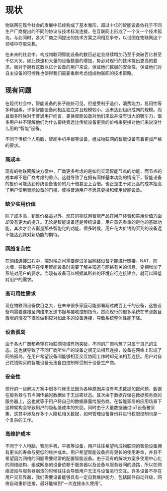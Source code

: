 # 现状
物联网在现今社会的发展中已经构成了基本雏形，超过十亿的智能设备依托于不同生产厂商提出的不同的协议与技术标准连接，在互联网上形成了一个又一个技术孤岛。与此同时，各大厂商之间提出的技术方案之间相互争夺，以试图在物联网这个领域中夺取先机。

在未来的社会中，构成物联网智能设备的数目必定会继续增加乃至于突破百亿甚至千亿大关。如此快速和大量的设备数量的增加，势必对现行的技术提出更高的要求。而对于拥有这数以亿计设备的用户来说，保证他们数据的安全性，保证他们对自主设备的可控性也使得我们需要重新考虑组成物联网的技术策略。

## 现有问题
在现代社会中，智能设备的影子随处可见。但是受制于造价，消费能力，易用性等多种因素，许多智能设备间相互独立并且规模较小，远未达到组织成网的规模。而且很多时候对于普通用户而言，更换智能设备对他们来说并没有很大的吸引力，很多用户并不理解他们为什么要耗费远比传统设备更贵的价格来更换对他们来说没什么用的“智能”设备。

不同于传统个人电脑，智能手机平板等设备，组成物联网的智能设备有着更加严格的要求。
### 高成本
现有的物联网解决方案中，厂商更多考虑的是如何实现智能节点的功能，而节点的成本却不是厂商考虑的重点。这就导致了在拥有同样基本功能的情况下，智能设备的售价可能达到传统设备售价的几十倍甚至上百倍。也正是由于如此高的成本抬高了用户使用智能设备的门槛，使得普通用户不愿意更换和使用智能设备。

### 缺少实用价值
除了成本高，销售价格高以外，现在的物联网智能产品在用户体验和实用价值方面却没有更大的提升。无论是智能设备还是传统设备，用户首先看重的是他的基础功能，其次才会去衡量那些智能化的功能。很多时候，用户花大价钱购买到的设备远不能达到其对新功能的期待。

### 网络复杂性
在网络连接过程中，端对端之间需要穿过多层网络设备才能进行链接，NAT，防火墙，导致用户在使用智能设备时需要了解并知道与网络有关的信息，变相增加了系统对用户的要求。当现有设备可以根据其所处的环境自行连接建立，就可以降低对用户的需求。

### 高可用性需求
现在物联网设备数目之大，在未来很多家庭可能部署超过成百上千的设备，这些设备均需要连接至网络来发送书据与接收控制指令。然而现行的很多系统在节点数目激增的情况下很难做到应对如此多的设备连接，导致系统整体性能下降。

### 设备孤岛
由于各大厂商都希望在物联网领域有所突破，不同的厂商构筑了只属于自己的生态。这也就导致了不同厂商所生产的设备之间无法相互连接，设备在网络上形成了网络孤岛。在用户希望设备间能够相互交互协同工作时却无法相互连接。用户对自己花钱购买的智能设备无法自由控制却受制于设备生产商。

### 安全性
现行的一些解决方案中很多时候无法因为各种原因并没有考虑数据加密问题，数据在服务器与节点间传输时数据处于无加密状态。其次由于数据存储在数据服务商的服务器上，这也就等于用户将自己的数据暴露给服务商。在智能家居的应用场景下这种架构会导致用户的隐私低成本的失窃。同时由于大量数据通过IoT设备被采集，这其中涉及许多个人隐私相关数据，如何管理设备身份并进行权限控制也是一个复杂的工作。

### 高维护成本
不同于个人电脑，智能手机，平板等设备，用户往往希望构成物联网的智能设备拥有更长的寿命与更低的维护成本。用户希望智能设备拥有更长的使用寿命，并且不希望因为网络的问题需要经常的配置智能设备。由于现有的解决方案多使用中心化的网络结构，组成网络的设备依赖于服务器以及设备与服务器间的通路，所以在网络波动与服务器崩溃的时候往往会导致用户无法与设备进行交互。许多设备不存在用户交互界面，我们需要设备能够具有一定自我维护能力，包括固件自动升级，网络自动重新连接，最好能做到“一次连接永久使用”。
